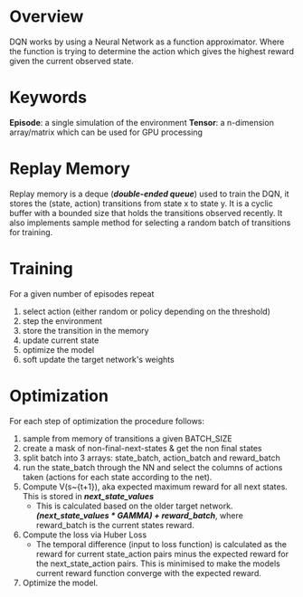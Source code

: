 # Overview

DQN works by using a Neural Network as a function approximator. Where the function is trying to determine the action which gives the highest reward given the current observed state.

# Keywords
**Episode**: a single simulation of the environment
**Tensor**: a n-dimension array/matrix which can be used for GPU processing

# Replay Memory

Replay memory is a deque (***double-ended queue***) used to train the DQN, it stores the (state, action) transitions from state x to state y. It is a cyclic buffer with a bounded size that holds the transitions observed recently. It also implements sample method for selecting a random batch of transitions for training.

# Training

For a given number of episodes repeat
1. select action (either random or policy depending on the threshold)
2. step the environment
3. store the transition in the memory
4. update current state
5. optimize the model
6. soft update the target network's weights

# Optimization
For each step of optimization the procedure follows:
1. sample from memory of transitions a given BATCH_SIZE
2. create a mask of non-final-next-states & get the non final states
3. split batch into 3 arrays: state_batch, action_batch and reward_batch
4. run the state_batch through the NN and select the columns of actions taken (actions for each state according to the net).
5. Compute V(s~{t+1}), aka expected maximum reward for all next states. This is stored in ***next_state_values***
    - This is calculated based on the older target network. ***(next_state_values * GAMMA) + reward_batch***, where reward_batch is the current states reward.
6. Compute the loss via Huber Loss
    - The temporal difference (input to loss function) is calculated as the reward for current state_action pairs minus the expected reward for the next_state_action pairs. This is minimised to make the models current reward function converge with the expected reward.
7. Optimize the model.